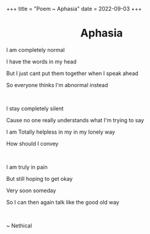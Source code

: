 +++
title = "Poem ~ Aphasia"
date = 2022-09-03
+++
<center>
<h1>Aphasia</h1>
</center>

I am completely normal

I have the words in my head

But I just cant put them together when I speak ahead

So everyone thinks I'm abnormal instead

<br>

I stay completely silent

Cause no one really understands what I'm trying to say

I am Totally helpless in my in my lonely way

How should I convey

<br>

I am truly in pain

But still hoping to get okay

Very soon someday

So I can then again talk like the good old way

<br>

~ Nethical
